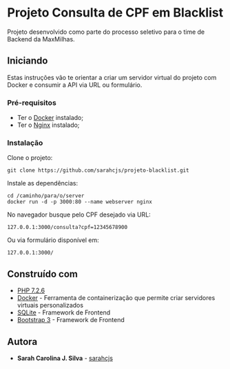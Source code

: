 # Projeto Consulta de CPF em Blacklist

Projeto desenvolvido como parte do processo seletivo para o time de Backend da MaxMilhas.

## Iniciando

Estas instruções vão te orientar a criar um servidor virtual do projeto com Docker e consumir a API via URL ou formulário.


### Pré-requisitos

* Ter o [Docker](https://www.docker.com) instalado;
* Ter o [Nginx](https://www.nginx.org) instalado;

### Instalação

Clone o projeto:

```
git clone https://github.com/sarahcjs/projeto-blacklist.git 
```

Instale as dependências:

```
cd /caminho/para/o/server
docker run -d -p 3000:80 --name webserver nginx
```

No navegador busque pelo CPF desejado via URL:

```
127.0.0.1:3000/consulta?cpf=12345678900
```

Ou via formulário disponível em:

```
127.0.0.1:3000/
```

## Construído com

* [PHP 7.2.6](https://php.net)
* [Docker](https://www.docker.com/) - Ferramenta de containerização que permite criar servidores virtuais personalizados
* [SQLite](https://www.sqlite.org) - Framework de Frontend
* [Bootstrap 3](https://getbootstrap.com/docs/3.3/) - Framework de Frontend


## Autora

* **Sarah Carolina J. Silva** - [sarahcjs](https://github.com/sarahcjs)
